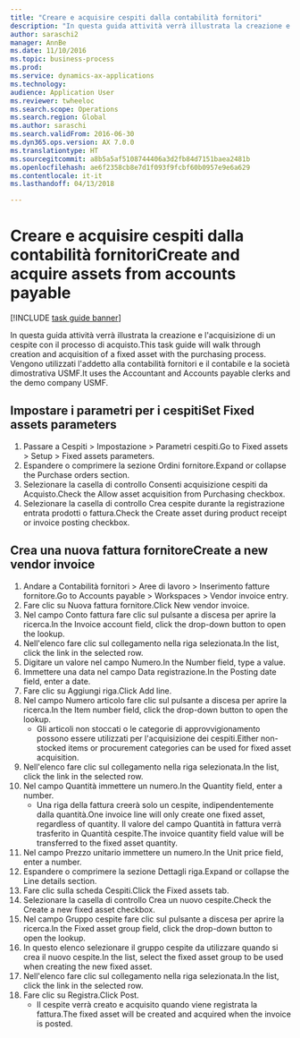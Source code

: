 ```yaml
--- 
title: "Creare e acquisire cespiti dalla contabilità fornitori"
description: "In questa guida attività verrà illustrata la creazione e l'acquisizione di un cespite con il processo di acquisto."
author: saraschi2
manager: AnnBe
ms.date: 11/10/2016
ms.topic: business-process
ms.prod: 
ms.service: dynamics-ax-applications
ms.technology: 
audience: Application User
ms.reviewer: twheeloc
ms.search.scope: Operations
ms.search.region: Global
ms.author: saraschi
ms.search.validFrom: 2016-06-30
ms.dyn365.ops.version: AX 7.0.0
ms.translationtype: HT
ms.sourcegitcommit: a8b5a5af5108744406a3d2fb84d7151baea2481b
ms.openlocfilehash: ae6f2358cb8e7d1f093f9fcbf60b0957e9e6a629
ms.contentlocale: it-it
ms.lasthandoff: 04/13/2018

---
```

# <a name="create-and-acquire-assets-from-accounts-payable"></a><span data-ttu-id="a0d62-103">Creare e acquisire cespiti dalla contabilità fornitori</span><span class="sxs-lookup"><span data-stu-id="a0d62-103">Create and acquire assets from accounts payable</span></span>

[!INCLUDE [task guide banner](../../includes/task-guide-banner.md)]

<span data-ttu-id="a0d62-104">In questa guida attività verrà illustrata la creazione e l'acquisizione di un cespite con il processo di acquisto.</span><span class="sxs-lookup"><span data-stu-id="a0d62-104">This task guide will walk through creation and acquisition of a fixed asset with the purchasing process.</span></span> <span data-ttu-id="a0d62-105">Vengono utilizzati l'addetto alla contabilità fornitori e il contabile e la società dimostrativa USMF.</span><span class="sxs-lookup"><span data-stu-id="a0d62-105">It uses the Accountant and Accounts payable clerks and the demo company USMF.</span></span>


## <a name="set-fixed-assets-parameters"></a><span data-ttu-id="a0d62-106">Impostare i parametri per i cespiti</span><span class="sxs-lookup"><span data-stu-id="a0d62-106">Set Fixed assets parameters</span></span>
1. <span data-ttu-id="a0d62-107">Passare a Cespiti > Impostazione > Parametri cespiti.</span><span class="sxs-lookup"><span data-stu-id="a0d62-107">Go to Fixed assets > Setup > Fixed assets parameters.</span></span>
2. <span data-ttu-id="a0d62-108">Espandere o comprimere la sezione Ordini fornitore.</span><span class="sxs-lookup"><span data-stu-id="a0d62-108">Expand or collapse the Purchase orders section.</span></span>
3. <span data-ttu-id="a0d62-109">Selezionare la casella di controllo Consenti acquisizione cespiti da Acquisto.</span><span class="sxs-lookup"><span data-stu-id="a0d62-109">Check the Allow asset acquisition from Purchasing checkbox.</span></span>
4. <span data-ttu-id="a0d62-110">Selezionare la casella di controllo Crea cespite durante la registrazione entrata prodotti o fattura.</span><span class="sxs-lookup"><span data-stu-id="a0d62-110">Check the Create asset during product receipt or invoice posting checkbox.</span></span>

## <a name="create-a-new-vendor-invoice"></a><span data-ttu-id="a0d62-111">Crea una nuova fattura fornitore</span><span class="sxs-lookup"><span data-stu-id="a0d62-111">Create a new vendor invoice</span></span>
1. <span data-ttu-id="a0d62-112">Andare a Contabilità fornitori > Aree di lavoro > Inserimento fatture fornitore.</span><span class="sxs-lookup"><span data-stu-id="a0d62-112">Go to Accounts payable > Workspaces > Vendor invoice entry.</span></span>
2. <span data-ttu-id="a0d62-113">Fare clic su Nuova fattura fornitore.</span><span class="sxs-lookup"><span data-stu-id="a0d62-113">Click New vendor invoice.</span></span>
3. <span data-ttu-id="a0d62-114">Nel campo Conto fattura fare clic sul pulsante a discesa per aprire la ricerca.</span><span class="sxs-lookup"><span data-stu-id="a0d62-114">In the Invoice account field, click the drop-down button to open the lookup.</span></span>
4. <span data-ttu-id="a0d62-115">Nell'elenco fare clic sul collegamento nella riga selezionata.</span><span class="sxs-lookup"><span data-stu-id="a0d62-115">In the list, click the link in the selected row.</span></span>
5. <span data-ttu-id="a0d62-116">Digitare un valore nel campo Numero.</span><span class="sxs-lookup"><span data-stu-id="a0d62-116">In the Number field, type a value.</span></span>
6. <span data-ttu-id="a0d62-117">Immettere una data nel campo Data registrazione.</span><span class="sxs-lookup"><span data-stu-id="a0d62-117">In the Posting date field, enter a date.</span></span>
7. <span data-ttu-id="a0d62-118">Fare clic su Aggiungi riga.</span><span class="sxs-lookup"><span data-stu-id="a0d62-118">Click Add line.</span></span>
8. <span data-ttu-id="a0d62-119">Nel campo Numero articolo fare clic sul pulsante a discesa per aprire la ricerca.</span><span class="sxs-lookup"><span data-stu-id="a0d62-119">In the Item number field, click the drop-down button to open the lookup.</span></span>
    * <span data-ttu-id="a0d62-120">Gli articoli non stoccati o le categorie di approvvigionamento possono essere utilizzati per l'acquisizione dei cespiti.</span><span class="sxs-lookup"><span data-stu-id="a0d62-120">Either non-stocked items or procurement categories can be used for fixed asset acquisition.</span></span>  
9. <span data-ttu-id="a0d62-121">Nell'elenco fare clic sul collegamento nella riga selezionata.</span><span class="sxs-lookup"><span data-stu-id="a0d62-121">In the list, click the link in the selected row.</span></span>
10. <span data-ttu-id="a0d62-122">Nel campo Quantità immettere un numero.</span><span class="sxs-lookup"><span data-stu-id="a0d62-122">In the Quantity field, enter a number.</span></span>
    * <span data-ttu-id="a0d62-123">Una riga della fattura creerà solo un cespite, indipendentemente dalla quantità.</span><span class="sxs-lookup"><span data-stu-id="a0d62-123">One invoice line will only create one fixed asset, regardless of quantity.</span></span>  <span data-ttu-id="a0d62-124">Il valore del campo Quantità in fattura verrà trasferito in Quantità cespite.</span><span class="sxs-lookup"><span data-stu-id="a0d62-124">The invoice quantity field value will be transferred to the fixed asset quantity.</span></span>  
11. <span data-ttu-id="a0d62-125">Nel campo Prezzo unitario immettere un numero.</span><span class="sxs-lookup"><span data-stu-id="a0d62-125">In the Unit price field, enter a number.</span></span>
12. <span data-ttu-id="a0d62-126">Espandere o comprimere la sezione Dettagli riga.</span><span class="sxs-lookup"><span data-stu-id="a0d62-126">Expand or collapse the Line details section.</span></span>
13. <span data-ttu-id="a0d62-127">Fare clic sulla scheda Cespiti.</span><span class="sxs-lookup"><span data-stu-id="a0d62-127">Click the Fixed assets tab.</span></span>
14. <span data-ttu-id="a0d62-128">Selezionare la casella di controllo Crea un nuovo cespite.</span><span class="sxs-lookup"><span data-stu-id="a0d62-128">Check the Create a new fixed asset checkbox.</span></span>
15. <span data-ttu-id="a0d62-129">Nel campo Gruppo cespite fare clic sul pulsante a discesa per aprire la ricerca.</span><span class="sxs-lookup"><span data-stu-id="a0d62-129">In the Fixed asset group field, click the drop-down button to open the lookup.</span></span>
16. <span data-ttu-id="a0d62-130">In questo elenco selezionare il gruppo cespite da utilizzare quando si crea il nuovo cespite.</span><span class="sxs-lookup"><span data-stu-id="a0d62-130">In the list, select the fixed asset group to be used when creating the new fixed asset.</span></span>
17. <span data-ttu-id="a0d62-131">Nell'elenco fare clic sul collegamento nella riga selezionata.</span><span class="sxs-lookup"><span data-stu-id="a0d62-131">In the list, click the link in the selected row.</span></span>
18. <span data-ttu-id="a0d62-132">Fare clic su Registra.</span><span class="sxs-lookup"><span data-stu-id="a0d62-132">Click Post.</span></span>
    * <span data-ttu-id="a0d62-133">Il cespite verrà creato e acquisito quando viene registrata la fattura.</span><span class="sxs-lookup"><span data-stu-id="a0d62-133">The fixed asset will be created and acquired when the invoice is posted.</span></span>  


